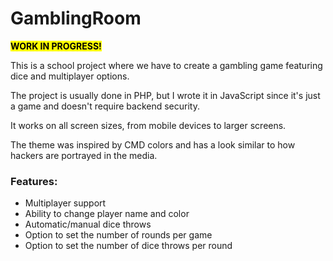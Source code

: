 # GamblingRoom

<mark>**WORK IN PROGRESS!**</mark>

This is a school project where we have to create a gambling game featuring dice and multiplayer options.

 The project is usually done in PHP, but I wrote it in JavaScript since it's just a game and doesn't require backend security.

It works on all screen sizes, from mobile devices to larger screens.

The theme was inspired by CMD colors and has a look similar to how hackers are portrayed in the media.

### Features:
- Multiplayer support
- Ability to change player name and color
- Automatic/manual dice throws
- Option to set the number of rounds per game
- Option to set the number of dice throws per round